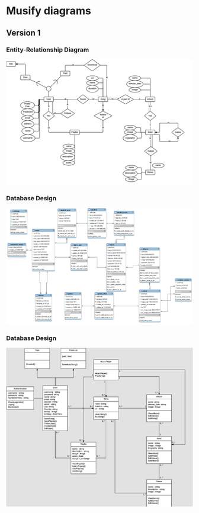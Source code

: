 # Musify diagrams
## Version 1
### Entity-Relationship Diagram
![erDiagram](images/v1/erd.png)

### Database Design
![dbDiagram](images/v1/dbo.png)

### Database Design
![cDiagram](images/v1/class.png)




